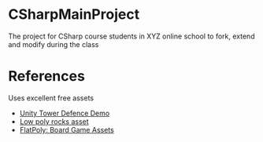 # CSharpMainProject
The project for CSharp course students in XYZ online school to fork, extend and modify during the class

# References
Uses excellent free assets
- [Unity Tower Defence Demo](https://assetstore.unity.com/packages/essentials/tutorial-projects/tower-defense-template-107692)
- [Low poly rocks asset](https://assetstore.unity.com/packages/3d/environments/lowpoly-rocks-137970)
- [FlatPoly: Board Game Assets](https://assetstore.unity.com/packages/3d/props/flatpoly-board-game-assets-85330)
